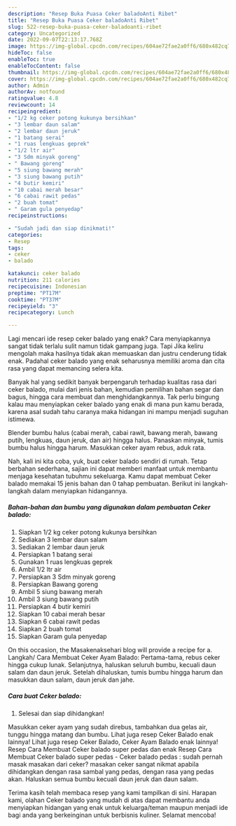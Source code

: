 ```yaml
---
description: "Resep Buka Puasa Ceker baladoAnti Ribet"
title: "Resep Buka Puasa Ceker baladoAnti Ribet"
slug: 522-resep-buka-puasa-ceker-baladoanti-ribet
category: Uncategorized
date: 2022-09-07T22:13:17.768Z
image: https://img-global.cpcdn.com/recipes/604ae72fae2a0ff6/680x482cq70/ceker-balado-foto-resep-utama.jpg
hideToc: false
enableToc: true
enableTocContent: false
thumbnail: https://img-global.cpcdn.com/recipes/604ae72fae2a0ff6/680x482cq70/ceker-balado-foto-resep-utama.jpg
cover: https://img-global.cpcdn.com/recipes/604ae72fae2a0ff6/680x482cq70/ceker-balado-foto-resep-utama.jpg
author: Admin
authorAv: notfound
ratingvalue: 4.8
reviewcount: 14
recipeingredient:
- "1/2 kg ceker potong kukunya bersihkan"
- "3 lembar daun salam"
- "2 lembar daun jeruk"
- "1 batang serai"
- "1 ruas lengkuas geprek"
- "1/2 ltr air"
- "3 Sdm minyak goreng"
- " Bawang goreng"
- "5 siung bawang merah"
- "3 siung bawang putih"
- "4 butir kemiri"
- "10 cabai merah besar"
- "6 cabai rawit pedas"
- "2 buah tomat"
- " Garam gula penyedap"
recipeinstructions:

- "Sudah jadi dan siap dinikmati!"
categories:
- Resep
tags:
- ceker
- balado

katakunci: ceker balado 
nutrition: 211 calories
recipecuisine: Indonesian
preptime: "PT17M"
cooktime: "PT37M"
recipeyield: "3"
recipecategory: Lunch

---
```



Lagi mencari ide resep ceker balado yang enak? Cara menyiapkannya sangat tidak terlalu sulit namun tidak gampang juga. Tapi Jika keliru mengolah maka hasilnya tidak akan memuaskan dan justru cenderung tidak enak. Padahal ceker balado yang enak seharusnya memiliki aroma dan cita rasa yang dapat memancing selera kita.


Banyak hal yang sedikit banyak berpengaruh terhadap kualitas rasa dari ceker balado, mulai dari jenis bahan, kemudian pemilihan bahan segar dan bagus, hingga cara membuat dan menghidangkannya. Tak perlu bingung kalau mau menyiapkan ceker balado yang enak di mana pun kamu berada, karena asal sudah tahu caranya maka hidangan ini mampu menjadi suguhan istimewa.

Blender bumbu halus (cabai merah, cabai rawit, bawang merah, bawang putih, lengkuas, daun jeruk, dan air) hingga halus. Panaskan minyak, tumis bumbu halus hingga harum. Masukkan ceker ayam rebus, aduk rata.


Nah, kali ini kita coba, yuk, buat ceker balado sendiri di rumah. Tetap berbahan sederhana, sajian ini dapat memberi manfaat untuk membantu menjaga kesehatan tubuhmu sekeluarga. Kamu dapat membuat Ceker balado memakai 15 jenis bahan dan 0 tahap pembuatan. Berikut ini langkah-langkah dalam menyiapkan hidangannya.

<!--inarticleads1-->

##### Bahan-bahan dan bumbu yang digunakan dalam pembuatan Ceker balado:

1. Siapkan 1/2 kg ceker potong kukunya bersihkan
1. Sediakan 3 lembar daun salam
1. Sediakan 2 lembar daun jeruk
1. Persiapkan 1 batang serai
1. Gunakan 1 ruas lengkuas geprek
1. Ambil 1/2 ltr air
1. Persiapkan 3 Sdm minyak goreng
1. Persiapkan  Bawang goreng
1. Ambil 5 siung bawang merah
1. Ambil 3 siung bawang putih
1. Persiapkan 4 butir kemiri
1. Siapkan 10 cabai merah besar
1. Siapkan 6 cabai rawit pedas
1. Siapkan 2 buah tomat
1. Siapkan  Garam gula penyedap


On this occasion, the Masakenaksehari blog will provide a recipe for a. Langkah/ Cara Membuat Ceker Ayam Balado: Pertama-tama, rebus ceker hingga cukup lunak. Selanjutnya, haluskan seluruh bumbu, kecuali daun salam dan daun jeruk. Setelah dihaluskan, tumis bumbu hingga harum dan masukkan daun salam, daun jeruk dan jahe. 

<!--inarticleads2-->

##### Cara buat Ceker balado:


1. Selesai dan siap dihidangkan!

Masukkan ceker ayam yang sudah direbus, tambahkan dua gelas air, tunggu hingga matang dan bumbu. Lihat juga resep Ceker Balado enak lainnya! Lihat juga resep Ceker Balado, Ceker Ayam Balado enak lainnya! Resep Cara Membuat Ceker balado super pedas dan enak Resep Cara Membuat Ceker balado super pedas - Ceker balado pedas : sudah pernah masak masakan dari ceker? masakan ceker sangat nikmat apabila dihidangkan dengan rasa sambal yang pedas, dengan rasa yang pedas akan. Haluskan semua bumbu kecuali daun jeruk dan daun salam. 

Terima kasih telah membaca resep yang kami tampilkan di sini. Harapan kami, olahan Ceker balado yang mudah di atas dapat membantu anda menyiapkan hidangan yang enak untuk keluarga/teman maupun menjadi ide bagi anda yang berkeinginan untuk berbisnis kuliner. Selamat mencoba!
